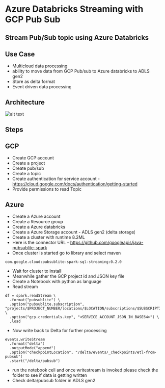 # Azure Databricks Streaming with GCP Pub Sub

## Stream Pub/Sub topic using Azure Databricks

## Use Case

- Multicloud data processing
- ability to move data from GCP Pub/sub to Azure databricks to ADLS gen2
- Store as delta format
- Event driven data processing

## Architecture

![alt text](https://github.com/balakreshnan/Samples2021/blob/main/GCP/images/pubsubadb.jpg "Service Health")

## Steps

## GCP 

- Create GCP account
- Create a project
- Create pub/sub
- Create a topic
- Create authentication for service account - https://cloud.google.com/docs/authentication/getting-started
- Provide permissions to read Topic

## Azure

- Create a Azure account
- Create a Resource group
- Create a Azure databricks
- Create a Azure Storage account - ADLS gen2 (delta storage)
- Create a cluster with runtime 8.2ML
- Here is the connector URL - https://github.com/googleapis/java-pubsublite-spark
- Once cluster is started go to library and select maven

```
com.google.cloud:pubsublite-spark-sql-streaming:0.2.0
```

- Wait for cluster to install
- Meanwhile gather the GCP project id and JSON key file
- Create a Notebook with python as language
- Read stream

```
df = spark.readStream \
  .format("pubsublite") \
  .option("pubsublite.subscription", "projects/$PROJECT_NUMBER/locations/$LOCATION/subscriptions/$SUBSCRIPTION_ID") \
  .option("gcp.credentials.key", "<SERVICE_ACCOUNT_JSON_IN_BASE64>") \
  .load
```

- Now write back to Delta for further processing

```
events.writeStream
  .format("delta")
  .outputMode("append")
  .option("checkpointLocation", "/delta/events/_checkpoints/etl-from-pubsub")
  .start("/delta/pubsub")
```

- run the notebook cell and once writestream is invoked please check the folder to see if data is getting written
- Check delta/pubsub folder in ADLS gen2